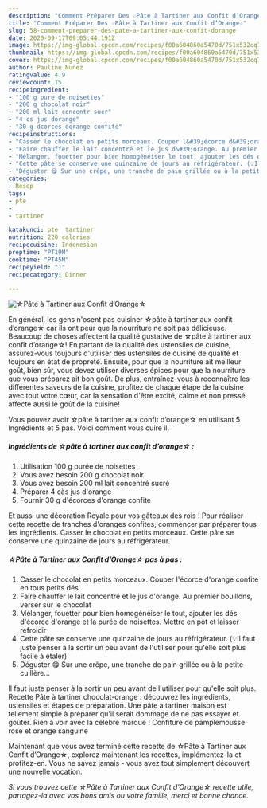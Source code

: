 ```yaml
---
description: "Comment Préparer Des ☆Pâte à Tartiner aux Confit d’Orange☆"
title: "Comment Préparer Des ☆Pâte à Tartiner aux Confit d’Orange☆"
slug: 58-comment-preparer-des-pate-a-tartiner-aux-confit-dorange
date: 2020-09-17T09:05:44.191Z
image: https://img-global.cpcdn.com/recipes/f00a604860a5470d/751x532cq70/☆pate-a-tartiner-aux-confit-dorange☆-photo-principale-de-la-recette.jpg
thumbnail: https://img-global.cpcdn.com/recipes/f00a604860a5470d/751x532cq70/☆pate-a-tartiner-aux-confit-dorange☆-photo-principale-de-la-recette.jpg
cover: https://img-global.cpcdn.com/recipes/f00a604860a5470d/751x532cq70/☆pate-a-tartiner-aux-confit-dorange☆-photo-principale-de-la-recette.jpg
author: Pauline Nunez
ratingvalue: 4.9
reviewcount: 15
recipeingredient:
- "100 g pure de noisettes"
- "200 g chocolat noir"
- "200 ml lait concentr sucr"
- "4 cs jus dorange"
- "30 g dcorces dorange confite"
recipeinstructions:
- "Casser le chocolat en petits morceaux. Couper l&#39;écorce d&#39;orange confite en tous petits dés"
- "Faire chauffer le lait concentré et le jus d&#39;orange. Au premier bouillons, verser sur le chocolat"
- "Mélanger, fouetter pour bien homogénéiser le tout, ajouter les dés d&#39;écorce d&#39;orange et la purée de noisettes. Mettre en pot et laisser refroidir"
- "Cette pâte se conserve une quinzaine de jours au réfrigérateur. (💡Il faut juste penser à la sortir un peu avant de l&#39;utiliser pour qu&#39;elle soit plus facile à étaler)"
- "Déguster 😋 Sur une crêpe, une tranche de pain grillée ou à la petite cuillère..."
categories:
- Resep
tags:
- pte
- 
- tartiner

katakunci: pte  tartiner 
nutrition: 220 calories
recipecuisine: Indonesian
preptime: "PT19M"
cooktime: "PT45M"
recipeyield: "1"
recipecategory: Dinner

---
```



![☆Pâte à Tartiner aux Confit d’Orange☆](https://img-global.cpcdn.com/recipes/f00a604860a5470d/751x532cq70/☆pate-a-tartiner-aux-confit-dorange☆-photo-principale-de-la-recette.jpg)

En général, les gens n'osent pas cuisiner ☆pâte à tartiner aux confit d’orange☆ car ils ont peur que la nourriture ne soit pas délicieuse. Beaucoup de choses affectent la qualité gustative de ☆pâte à tartiner aux confit d’orange☆! En partant de la qualité des ustensiles de cuisine, assurez-vous toujours d'utiliser des ustensiles de cuisine de qualité et toujours en état de propreté. Ensuite, pour que la nourriture ait meilleur goût, bien sûr, vous devez utiliser diverses épices pour que la nourriture que vous préparez ait bon goût. De plus, entraînez-vous à reconnaître les différentes saveurs de la cuisine, profitez de chaque étape de la cuisine avec tout votre cœur, car la sensation d'être excité, calme et non pressé affecte aussi le goût de la cuisine!

<!--inarticleads1-->

Vous pouvez avoir ☆pâte à tartiner aux confit d’orange☆ en utilisant 5 Ingrédients et 5 pas. Voici comment vous cuire il.

##### Ingrédients de ☆pâte à tartiner aux confit d’orange☆ :

1. Utilisation 100 g purée de noisettes
1. Vous avez besoin 200 g chocolat noir
1. Vous avez besoin 200 ml lait concentré sucré
1. Préparer 4 càs jus d&#39;orange
1. Fournir 30 g d&#39;écorces d&#39;orange confite


Et aussi une décoration Royale pour vos gâteaux des rois ! Pour réaliser cette recette de tranches d&#39;oranges confites, commencer par préparer tous les ingrédients. Casser le chocolat en petits morceaux. Cette pâte se conserve une quinzaine de jours au réfrigérateur. 

<!--inarticleads2-->

##### ☆Pâte à Tartiner aux Confit d’Orange☆ pas à pas :

1. Casser le chocolat en petits morceaux. Couper l&#39;écorce d&#39;orange confite en tous petits dés
1. Faire chauffer le lait concentré et le jus d&#39;orange. Au premier bouillons, verser sur le chocolat
1. Mélanger, fouetter pour bien homogénéiser le tout, ajouter les dés d&#39;écorce d&#39;orange et la purée de noisettes. Mettre en pot et laisser refroidir
1. Cette pâte se conserve une quinzaine de jours au réfrigérateur. (💡Il faut juste penser à la sortir un peu avant de l&#39;utiliser pour qu&#39;elle soit plus facile à étaler)
1. Déguster 😋 Sur une crêpe, une tranche de pain grillée ou à la petite cuillère...


Il faut juste penser à la sortir un peu avant de l&#39;utiliser pour qu&#39;elle soit plus. Recette Pâte à tartiner chocolat-orange : découvrez les ingrédients, ustensiles et étapes de préparation. Une pâte à tartiner maison est tellement simple à préparer qu&#39;il serait dommage de ne pas essayer et goûter. Rien à voir avec la célèbre marque ! Confiture de pamplemousse rose et orange sanguine 

<!--inarticleads1-->

<p>
Maintenant que vous avez terminé cette recette de ☆Pâte à Tartiner aux Confit d’Orange☆, explorez maintenant les recettes, implémentez-la et profitez-en. Vous ne savez jamais - vous avez tout simplement découvert une nouvelle vocation.
</p>

<p>
<i>Si vous trouvez cette ☆Pâte à Tartiner aux Confit d’Orange☆ recette utile, partagez-la avec vos bons amis ou votre famille, merci et bonne chance.</i>
</p>
